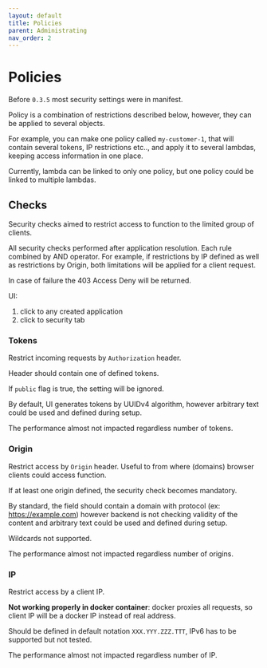 ```yaml
---
layout: default
title: Policies
parent: Administrating
nav_order: 2
---
```

# Policies

Before `0.3.5` most security settings were in manifest.

Policy is a combination of restrictions described below, however, they can be applied to
several objects.

For example, you can make one policy called `my-customer-1`, that will contain several tokens,
IP restrictions etc.., and apply it to several lambdas, keeping access information in one place.

Currently, lambda can be linked to only one policy, but one policy could be linked to multiple lambdas.

## Checks

Security checks aimed to restrict access to function to the limited group of clients.

All security checks performed after application resolution. Each rule combined by AND operator.
For example, if restrictions by IP defined as well as restrictions by Origin, both limitations will
be applied for a client request.

In case of failure the 403 Access Deny will be returned.

UI:
 
1. click to any created application
2. click to security tab 

### Tokens

Restrict incoming requests by `Authorization` header.

Header should contain one of defined tokens.

If `public` flag is true, the setting will be ignored. 

By default, UI generates tokens by UUIDv4 algorithm, however arbitrary text could be used and defined during setup.

The performance almost not impacted regardless number of tokens. 

### Origin

Restrict access by `Origin` header. Useful to from where (domains) browser clients could access
function. 

If at least one origin defined, the security check becomes mandatory.

By standard, the field should contain a domain with protocol (ex: https://example.com) however backend is
not checking validity of the content and arbitrary text could be used and defined during setup.

Wildcards not supported.

The performance almost not impacted regardless number of origins. 

### IP

Restrict access by a client IP.

**Not working properly in docker container**: docker proxies all requests, so client IP will be a docker IP
instead of real address.

Should be defined in default notation `XXX.YYY.ZZZ.TTT`, IPv6 has to be supported but not tested.

The performance almost not impacted regardless number of IP. 
